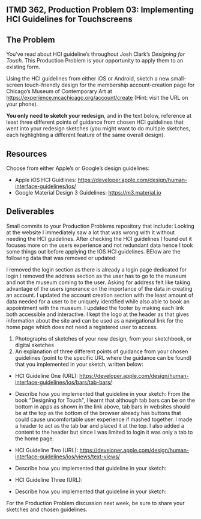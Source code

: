 ## ITMD 362, Production Problem 03: Implementing HCI Guidelines for Touchscreens

## The Problem

You’ve read about HCI guideline’s throughout Josh Clark’s *Designing for Touch*. This Production
Problem is your opportunity to apply them to an existing form.

Using the HCI guidelines from either iOS or Android, sketch a new small-screen touch-friendly design
for the membership account-creation page for Chicago’s Museum of Contemporary Art at https://experience.mcachicago.org/account/create (Hint: visit the URL on your phone).

**You only need to sketch your redesign**, and in the text below, reference at least three different
points of guidance from chosen HCI guidelines that went into your redesign sketches (you might
want to do multiple sketches, each highlighting a different feature of the same overall design).

## Resources

Choose from either Apple’s or Google’s design guidelines:

* Apple iOS HCI Guidlines:
  https://developer.apple.com/design/human-interface-guidelines/ios/
* Google Material Design 3 Guidelines:
  https://m3.material.io

## Deliverables

Small commits to your Production Problems repository that include:
   Looking at the website I immediately saw a lot that was wrong with it without needing the HCI guidelines. After checking the HCI guidelines I found out it focuses more on the users experience and not redundant data hence I took some things out before applying the IOS HCI guidelines. BElow are the following data that was removed or updated:

   I removed the login section as there is already a login page dedicated for login
   I removed the address section as the user has to go to the museum and not the museum coming to the user.
Asking for address felt like taking advantage of the users ignorance on the importance of the data in creating an account.
   I updated the account creation section with the least amount of data needed for a user to be uniquely identified while also able to book an appointment with the museum.
   I updated the footer by making each link both accessible and interactive.
   I kept the logo at the header as that gives information about the site and can be used as a navigational link for the home page which does not need a registered user to access.

1. Photographs of sketches of your new design, from your sketchbook, or digital sketches
2. An explanation of three different points of guidance from your chosen guidelines (point to the
   specific URL where the guidance can be found) that you implemented in your sketch, written below:

* HCI Guideline One (URL): https://developer.apple.com/design/human-interface-guidelines/ios/bars/tab-bars/
* Describe how you implemented that guideline in your sketch:
  From the book "Designing for Touch", I learnt that although tab bars can be on the bottom in apps as shown in the link above,
  tab bars in websites should be at the top as the bottom of the browser already has buttons that could cause uncomfortable user experience if mashed together.
  I made a header to act as the tab bar and placed it at the top. I also added a content to the header but since I was limited to login it was only a tab to the home page.

* HCI Guideline Two (URL): https://developer.apple.com/design/human-interface-guidelines/ios/views/text-views/
* Describe how you implemented that guideline in your sketch:

* HCI Guideline Three (URL):
* Describe how you implemented that guideline in your sketch:

For the Production Problem discussion next week, be sure to share your sketches and chosen
guidelines.
